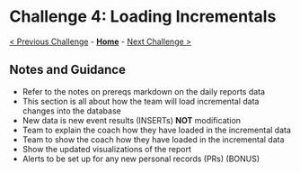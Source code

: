 # Challenge 4: Loading Incrementals

[< Previous Challenge](./03-visualization.md) - **[Home](../README.md)** - [Next Challenge >](./05-data-masking.md)

## Notes and Guidance
- Refer to the notes on prereqs markdown on the daily reports data
- This section is all about how the team will load incremental data changes into the database
- New data is new event results (INSERTs) **NOT** modification
- Team to explain the coach how they have loaded in the incremental data
- Team to show the coach how they have loaded in the incremental data
- Show the updated visualizations of the report
- Alerts to be set up for any new personal records (PRs) (BONUS)